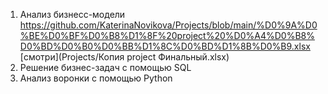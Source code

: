1. Анализ бизнесс-модели https://github.com/KaterinaNovikova/Projects/blob/main/%D0%9A%D0%BE%D0%BF%D0%B8%D1%8F%20project%20%D0%A4%D0%B8%D0%BD%D0%B0%D0%BB%D1%8C%D0%BD%D1%8B%D0%B9.xlsx
[смотри](Projects/Копия project Финальный.xlsx)
3. Решение бизнес-задач с помощью SQL 
4. Анализ воронки с помощью Python
